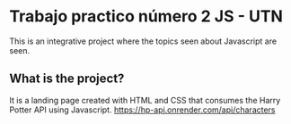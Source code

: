# Trabajo practico número 2 JS - UTN
This is an integrative project where the topics seen about Javascript are seen.

## What is the project?

It is a landing page created with HTML and CSS that consumes the Harry Potter API using Javascript.
https://hp-api.onrender.com/api/characters